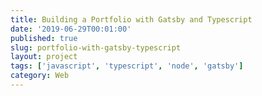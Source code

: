 ```yaml
---
title: Building a Portfolio with Gatsby and Typescript
date: '2019-06-29T00:01:00'
published: true
slug: portfolio-with-gatsby-typescript
layout: project
tags: ['javascript', 'typescript', 'node', 'gatsby']
category: Web
---
```

